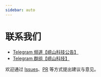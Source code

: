 ```yaml
---
sidebar: auto
---
```


# 联系我们

- [Telegram 频道【崂山科技公告】](https://t.me/laoshan_tech)
- [Telegram 群组【崂山科技】](https://t.me/joinchat/CLvqsko2xAcJ7M6kFIeXHg)

欢迎通过 [Issues](https://github.com/laoshan-tech/docs/issues)、[PR](https://github.com/laoshan-tech/docs/pulls) 等方式提出建议与意见。